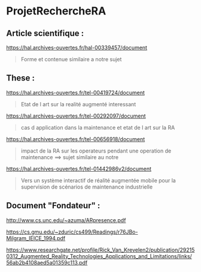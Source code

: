 # ProjetRechercheRA

## Article scientifique : 
https://hal.archives-ouvertes.fr/hal-00339457/document
>Forme et contenue similaire a notre sujet 

## These : 
https://hal.archives-ouvertes.fr/tel-00419724/document
>Etat de l art sur la realité augmenté interessant 

https://hal.archives-ouvertes.fr/tel-00292097/document
>cas d application dans la maintenance et etat de l art sur la RA 

https://hal.archives-ouvertes.fr/tel-00656918/document
> impact de la RA sur les operateurs pendant une operation de maintenance ==> sujet similaire au notre 

https://hal.archives-ouvertes.fr/tel-01442986v2/document
>  Vers un système interactif de réalité augmentée mobile pour la supervision de scénarios de maintenance industrielle

## Document "Fondateur" :

http://www.cs.unc.edu/~azuma/ARpresence.pdf

https://cs.gmu.edu/~zduric/cs499/Readings/r76JBo-Milgram_IEICE_1994.pdf 

https://www.researchgate.net/profile/Rick_Van_Krevelen2/publication/292150312_Augmented_Reality_Technologies_Applications_and_Limitations/links/56ab2b4108aed5a01359c113.pdf
